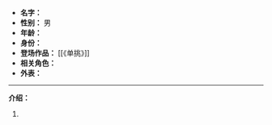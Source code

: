 
- **名字：** 
- **性别：** 男
- **年龄：** 
- **身份：** 
- **登场作品：** [[《单挑》]]
- **相关角色：** 
- **外表：** 

---

**介绍：** 

1. 
